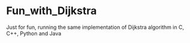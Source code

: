 # Fun_with_Dijkstra
Just for fun, running the same implementation of Dijkstra algorithm in C, C++, Python and Java
